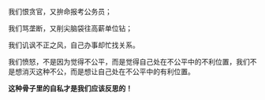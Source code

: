 我们恨贪官，又拚命报考公务员；

我们骂垄断，又削尖脑袋往高薪单位钻；

我们讥讽不正之风，自己办事却忙找关系。

我们愤怒，不是因为觉得不公平，而是觉得自己处在不公平中的不利位置，我们不是想消灭这种不公，而是想让自己处在不公平中的有利位置。

**这种骨子里的自私才是我们应该反思的！**